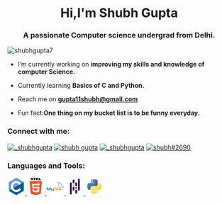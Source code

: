<h1 align="center">Hi,I'm Shubh Gupta</h1>
<h3 align="center">A passionate Computer science undergrad from Delhi.</h3>

<p align="left"> <img src="https://komarev.com/ghpvc/?username=shubhgupta7&label=Profile%20views&color=0e75b6&style=flat" alt="shubhgupta7" /> </p>

- I’m currently working on **improving my skills and knowledge of computer Science.**

- Currently learning **Basics of C and Python.**

- Reach me on **gupta11shubh@gmail.com**

- Fun fact:**One thing on my bucket list is to be funny everyday.**

<h3 align="left">Connect with me:</h3>
<p align="left">
<a href="https://twitter.com/_shubhgupta" target="blank"><img align="center" src="https://raw.githubusercontent.com/rahuldkjain/github-profile-readme-generator/master/src/images/icons/Social/twitter.svg" alt="_shubhgupta" height="30" width="40" /></a>
<a href="https://fb.com/shubh gupta" target="blank"><img align="center" src="https://raw.githubusercontent.com/rahuldkjain/github-profile-readme-generator/master/src/images/icons/Social/facebook.svg" alt="shubh gupta" height="30" width="40" /></a>
<a href="https://instagram.com/_shubhgupta" target="blank"><img align="center" src="https://raw.githubusercontent.com/rahuldkjain/github-profile-readme-generator/master/src/images/icons/Social/instagram.svg" alt="_shubhgupta" height="30" width="40" /></a>
<a href="https://discord.gg/shubh#2690" target="blank"><img align="center" src="https://raw.githubusercontent.com/rahuldkjain/github-profile-readme-generator/master/src/images/icons/Social/discord.svg" alt="shubh#2690" height="30" width="40" /></a>
</p>

<h3 align="left">Languages and Tools:</h3>
<p align="left"> <a href="https://www.cprogramming.com/" target="_blank" rel="noreferrer"> <img src="https://raw.githubusercontent.com/devicons/devicon/master/icons/c/c-original.svg" alt="c" width="40" height="40"/> </a> <a href="https://www.w3.org/html/" target="_blank" rel="noreferrer"> <img src="https://raw.githubusercontent.com/devicons/devicon/master/icons/html5/html5-original-wordmark.svg" alt="html5" width="40" height="40"/> </a> <a href="https://www.mysql.com/" target="_blank" rel="noreferrer"> <img src="https://raw.githubusercontent.com/devicons/devicon/master/icons/mysql/mysql-original-wordmark.svg" alt="mysql" width="40" height="40"/> </a> <a href="https://pandas.pydata.org/" target="_blank" rel="noreferrer"> <img src="https://raw.githubusercontent.com/devicons/devicon/2ae2a900d2f041da66e950e4d48052658d850630/icons/pandas/pandas-original.svg" alt="pandas" width="40" height="40"/> </a> <a href="https://www.python.org" target="_blank" rel="noreferrer"> <img src="https://raw.githubusercontent.com/devicons/devicon/master/icons/python/python-original.svg" alt="python" width="40" height="40"/> </a> </p>


